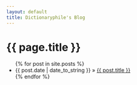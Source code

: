 ```yaml
---
layout: default
title: Dictionaryphile's Blog
---
```


<h1>{{ page.title }}</h1>
<ul class="posts">
{% for post in site.posts %}
<li><span>{{ post.date | date_to_string }}</span> » <a href="{{ post.url }}" title="{{ post.title }}">{{ post.title }}</a></li>
{% endfor %}
</ul>